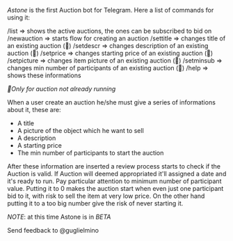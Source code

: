 *Astone* is the first Auction bot for Telegram.
Here a list of commands for using it:

/list => shows the active auctions, the ones can be subscribed to bid on
/newauction => starts flow for creating an auction
/settitle => changes title of an existing auction (🔺)
/setdescr => changes description of an existing auction (🔺)
/setprice => changes starting price of an existing auction (🔺)
/setpicture => changes item picture of an existing auction (🔺)
/setminsub => changes min number of participants of an existing auction (🔺)
/help => shows these informations

_🔺Only for auction not already running_

When a user create an auction he/she must give a series of informations about it, these are:
- A title
- A picture of the object which he want to sell
- A description
- A starting price
- The min number of participants to start the auction

After these information are inserted a review process starts to check if the Auction is valid.
If Auction will deemed appropriated it'll assigned a date and it's ready to run.
Pay particular attention to minimum number of participant value. Putting it to 0
makes the auction start when even just one participant bid to it, with risk to sell the item at
very low price. On the other hand putting it to a too big number give the risk of never starting it.


*NOTE*: at this time Astone is in _BETA_

Send feedback to @guglielmino
